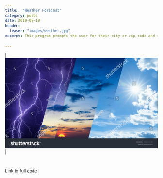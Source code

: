 ```yaml
---
title:  "Weather Forecast"
category: posts
date: 2019-08-19
header:
  teaser: "images/weather.jpg"
excerpt: This program prompts the user for their city or zip code and requests weather forecast data from OpenWeatherMap. The program displays the weather information in a readable format to the user.

---
```


| ![PNG](/images/weather.jpg)| 

<br>

Link to full [code](https://github.com/twrobbins/Github-Files-Updated/blob/main/DSC510-Intro%20to%20Python/DSC510-Weather%20Forecast.py)

